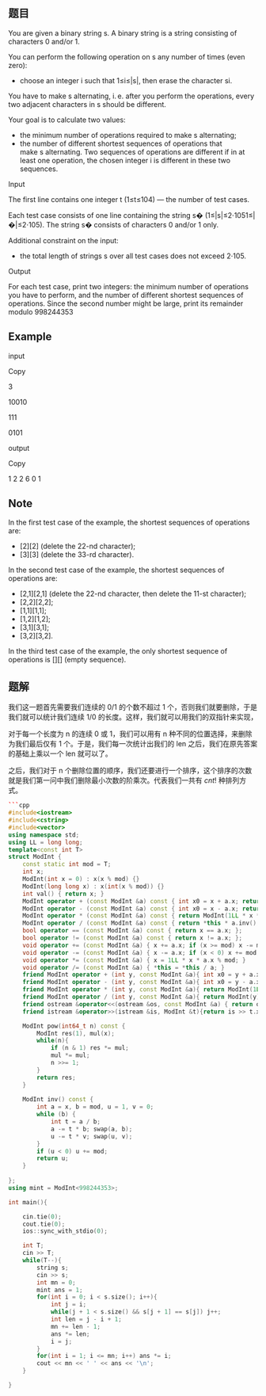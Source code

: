 ## 题目

You are given a binary string s. A binary string is a string consisting of characters 0 and/or 1.

You can perform the following operation on s any number of times (even zero):

- choose an integer i such that 1≤i≤|s|, then erase the character si.

You have to make s alternating, i. e. after you perform the operations, every two adjacent characters in s should be different.

Your goal is to calculate two values:

- the minimum number of operations required to make s alternating;
- the number of different shortest sequences of operations that make s alternating. Two sequences of operations are different if in at least one operation, the chosen integer i is different in these two sequences.

Input

The first line contains one integer t (1≤t≤104) — the number of test cases.

Each test case consists of one line containing the string s� (1≤|s|≤2⋅1051≤|�|≤2⋅105). The string s� consists of characters 0 and/or 1 only.

Additional constraint on the input:

- the total length of strings s over all test cases does not exceed 2⋅105.

Output

For each test case, print two integers: the minimum number of operations you have to perform, and the number of different shortest sequences of operations. Since the second number might be large, print its remainder modulo 998244353

## Example

input

Copy

3

10010

111

0101

output

Copy

1 2
2 6
0 1

## Note

In the first test case of the example, the shortest sequences of operations are:

- [2][2] (delete the 22-nd character);
- [3][3] (delete the 33-rd character).

In the second test case of the example, the shortest sequences of operations are:

- [2,1][2,1] (delete the 22-nd character, then delete the 11-st character);
- [2,2][2,2];
- [1,1][1,1];
- [1,2][1,2];
- [3,1][3,1];
- [3,2][3,2].

In the third test case of the example, the only shortest sequence of operations is [][] (empty sequence).

## 题解
我们这一题首先需要我们连续的 0/1 的个数不超过 1 个，否则我们就要删除，于是我们就可以统计我们连续 1/0 的长度。这样，我们就可以用我们的双指针来实现，

对于每一个长度为 n 的连续 0 或 1，我们可以用有 n 种不同的位置选择，来删除为我们最后仅有 1 个。于是，我们每一次统计出我们的 len 之后，我们在原先答案的基础上乘以一个 len 就可以了。

之后，我们对于 n 个删除位置的顺序，我们还要进行一个排序，这个排序的次数就是我们第一问中我们删除最小次数的阶乘次。代表我们一共有 $cnt!$ 种排列方式。
```cpp
```cpp
#include<iostream>
#include<cstring>
#include<vector>
using namespace std;
using LL = long long;
template<const int T>
struct ModInt {
    const static int mod = T;
    int x;
    ModInt(int x = 0) : x(x % mod) {}
    ModInt(long long x) : x(int(x % mod)) {} 
    int val() { return x; }
    ModInt operator + (const ModInt &a) const { int x0 = x + a.x; return ModInt(x0 < mod ? x0 : x0 - mod); }
    ModInt operator - (const ModInt &a) const { int x0 = x - a.x; return ModInt(x0 < 0 ? x0 + mod : x0); }
    ModInt operator * (const ModInt &a) const { return ModInt(1LL * x * a.x % mod); }
    ModInt operator / (const ModInt &a) const { return *this * a.inv(); }
    bool operator == (const ModInt &a) const { return x == a.x; };
    bool operator != (const ModInt &a) const { return x != a.x; };
    void operator += (const ModInt &a) { x += a.x; if (x >= mod) x -= mod; }
    void operator -= (const ModInt &a) { x -= a.x; if (x < 0) x += mod; }
    void operator *= (const ModInt &a) { x = 1LL * x * a.x % mod; }
    void operator /= (const ModInt &a) { *this = *this / a; }
    friend ModInt operator + (int y, const ModInt &a){ int x0 = y + a.x; return ModInt(x0 < mod ? x0 : x0 - mod); }
    friend ModInt operator - (int y, const ModInt &a){ int x0 = y - a.x; return ModInt(x0 < 0 ? x0 + mod : x0); }
    friend ModInt operator * (int y, const ModInt &a){ return ModInt(1LL * y * a.x % mod);}
    friend ModInt operator / (int y, const ModInt &a){ return ModInt(y) / a;}
    friend ostream &operator<<(ostream &os, const ModInt &a) { return os << a.x;}
    friend istream &operator>>(istream &is, ModInt &t){return is >> t.x;}

    ModInt pow(int64_t n) const {
        ModInt res(1), mul(x);
        while(n){
            if (n & 1) res *= mul;
            mul *= mul;
            n >>= 1;
        }
        return res;
    }
    
    ModInt inv() const {
        int a = x, b = mod, u = 1, v = 0;
        while (b) {
            int t = a / b;
            a -= t * b; swap(a, b);
            u -= t * v; swap(u, v);
        }
        if (u < 0) u += mod;
        return u;
    }
    
};
using mint = ModInt<998244353>;

int main(){

    cin.tie(0);
    cout.tie(0);
    ios::sync_with_stdio(0);

    int T;
    cin >> T;
    while(T--){
        string s;
        cin >> s;
        int mn = 0;
        mint ans = 1;
        for(int i = 0; i < s.size(); i++){
            int j = i;
            while(j + 1 < s.size() && s[j + 1] == s[j]) j++;
            int len = j - i + 1;
            mn += len - 1;
            ans *= len;
            i = j;
        }
        for(int i = 1; i <= mn; i++) ans *= i;
        cout << mn << ' ' << ans << '\n';
    }

}
```
```